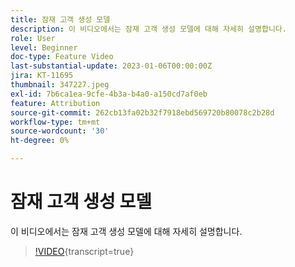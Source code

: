 ```yaml
---
title: 잠재 고객 생성 모델
description: 이 비디오에서는 잠재 고객 생성 모델에 대해 자세히 설명합니다.
role: User
level: Beginner
doc-type: Feature Video
last-substantial-update: 2023-01-06T00:00:00Z
jira: KT-11695
thumbnail: 347227.jpeg
exl-id: 7b6ca1ea-9cfe-4b3a-b4a0-a150cd7af0eb
feature: Attribution
source-git-commit: 262cb13fa02b32f7918ebd569720b80078c2b28d
workflow-type: tm+mt
source-wordcount: '30'
ht-degree: 0%

---
```


# 잠재 고객 생성 모델

이 비디오에서는 잠재 고객 생성 모델에 대해 자세히 설명합니다.

>[!VIDEO](https://video.tv.adobe.com/v/3421370/?learn=on&captions=kor){transcript=true}
